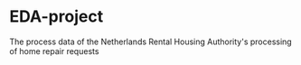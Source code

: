 # EDA-project
The process data of the Netherlands Rental Housing Authority's processing of home repair requests
